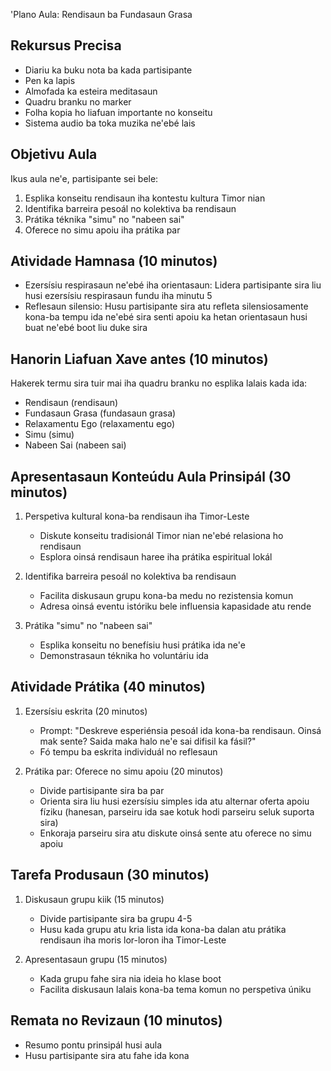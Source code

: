 'Plano Aula: Rendisaun ba Fundasaun Grasa

## Rekursus Precisa
- Diariu ka buku nota ba kada partisipante
- Pen ka lapis
- Almofada ka esteira meditasaun
- Quadru branku no marker
- Folha kopia ho liafuan importante no konseitu
- Sistema audio ba toka muzika ne'ebé lais

## Objetivu Aula
Ikus aula ne'e, partisipante sei bele:
1. Esplika konseitu rendisaun iha kontestu kultura Timor nian
2. Identifika barreira pesoál no kolektiva ba rendisaun
3. Prátika téknika "simu" no "nabeen sai"
4. Oferece no simu apoiu iha prátika par

## Atividade Hamnasa (10 minutos)
- Ezersísiu respirasaun ne'ebé iha orientasaun: Lidera partisipante sira liu husi ezersísiu respirasaun fundu iha minutu 5
- Reflesaun silensio: Husu partisipante sira atu refleta silensiosamente kona-ba tempu ida ne'ebé sira senti apoiu ka hetan orientasaun husi buat ne'ebé boot liu duke sira

## Hanorin Liafuan Xave antes (10 minutos)
Hakerek termu sira tuir mai iha quadru branku no esplika lalais kada ida:
- Rendisaun (rendisaun)
- Fundasaun Grasa (fundasaun grasa)
- Relaxamentu Ego (relaxamentu ego)
- Simu (simu)
- Nabeen Sai (nabeen sai)

## Apresentasaun Konteúdu Aula Prinsipál (30 minutos)
1. Perspetiva kultural kona-ba rendisaun iha Timor-Leste
   - Diskute konseitu tradisionál Timor nian ne'ebé relasiona ho rendisaun
   - Esplora oinsá rendisaun haree iha prátika espiritual lokál

2. Identifika barreira pesoál no kolektiva ba rendisaun
   - Facilita diskusaun grupu kona-ba medu no rezistensia komun
   - Adresa oinsá eventu istóriku bele influensia kapasidade atu rende

3. Prátika "simu" no "nabeen sai"
   - Esplika konseitu no benefísiu husi prátika ida ne'e
   - Demonstrasaun téknika ho voluntáriu ida

## Atividade Prátika (40 minutos)
1. Ezersísiu eskrita (20 minutos)
   - Prompt: "Deskreve esperiénsia pesoál ida kona-ba rendisaun. Oinsá mak sente? Saida maka halo ne'e sai difisil ka fásil?"
   - Fó tempu ba eskrita individuál no reflesaun

2. Prátika par: Oferece no simu apoiu (20 minutos)
   - Divide partisipante sira ba par
   - Orienta sira liu husi ezersísiu simples ida atu alternar oferta apoiu fíziku (hanesan, parseiru ida sae kotuk hodi parseiru seluk suporta sira)
   - Enkoraja parseiru sira atu diskute oinsá sente atu oferece no simu apoiu

## Tarefa Produsaun (30 minutos)
1. Diskusaun grupu kiik (15 minutos)
   - Divide partisipante sira ba grupu 4-5
   - Husu kada grupu atu kria lista ida kona-ba dalan atu prátika rendisaun iha moris lor-loron iha Timor-Leste

2. Apresentasaun grupu (15 minutos)
   - Kada grupu fahe sira nia ideia ho klase boot
   - Facilita diskusaun lalais kona-ba tema komun no perspetiva úniku

## Remata no Revizaun (10 minutos)
- Resumo pontu prinsipál husi aula
- Husu partisipante sira atu fahe ida kona